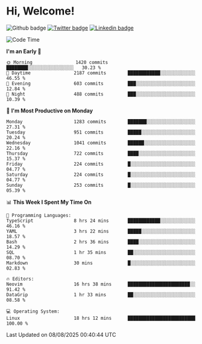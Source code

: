   # Hi, Welcome!
  ![Github badge](https://img.shields.io/github/followers/kraken-afk.svg?style=social&label=Follow&maxAge=2592000)
  [![Twitter badge](https://img.shields.io/badge/-Twitter-00acee?style=flat-square&logo=Twitter&logoColor=white)](https://twitter.com/trshppl)
  [![Linkedin badge](https://img.shields.io/badge/LinkedIn-0077B5?style=flat-square&logo=linkedin&logoColor=white)](https://www.linkedin.com/in/noveanrer)
<!--START_SECTION:waka-->
![Code Time](http://img.shields.io/badge/Code%20Time-1%2C159%20hrs%203%20mins-blue)

**I'm an Early 🐤** 

```text
🌞 Morning                1420 commits        ████████░░░░░░░░░░░░░░░░░   30.23 % 
🌆 Daytime                2187 commits        ████████████░░░░░░░░░░░░░   46.55 % 
🌃 Evening                603 commits         ███░░░░░░░░░░░░░░░░░░░░░░   12.84 % 
🌙 Night                  488 commits         ███░░░░░░░░░░░░░░░░░░░░░░   10.39 % 
```
📅 **I'm Most Productive on Monday** 

```text
Monday                   1283 commits        ███████░░░░░░░░░░░░░░░░░░   27.31 % 
Tuesday                  951 commits         █████░░░░░░░░░░░░░░░░░░░░   20.24 % 
Wednesday                1041 commits        ██████░░░░░░░░░░░░░░░░░░░   22.16 % 
Thursday                 722 commits         ████░░░░░░░░░░░░░░░░░░░░░   15.37 % 
Friday                   224 commits         █░░░░░░░░░░░░░░░░░░░░░░░░   04.77 % 
Saturday                 224 commits         █░░░░░░░░░░░░░░░░░░░░░░░░   04.77 % 
Sunday                   253 commits         █░░░░░░░░░░░░░░░░░░░░░░░░   05.39 % 
```


📊 **This Week I Spent My Time On** 

```text
💬 Programming Languages: 
TypeScript               8 hrs 24 mins       ████████████░░░░░░░░░░░░░   46.16 % 
YAML                     3 hrs 22 mins       █████░░░░░░░░░░░░░░░░░░░░   18.57 % 
Bash                     2 hrs 36 mins       ████░░░░░░░░░░░░░░░░░░░░░   14.29 % 
SQL                      1 hr 35 mins        ██░░░░░░░░░░░░░░░░░░░░░░░   08.70 % 
Markdown                 30 mins             █░░░░░░░░░░░░░░░░░░░░░░░░   02.83 % 

🔥 Editors: 
Neovim                   16 hrs 38 mins      ███████████████████████░░   91.42 % 
DataGrip                 1 hr 33 mins        ██░░░░░░░░░░░░░░░░░░░░░░░   08.58 % 

💻 Operating System: 
Linux                    18 hrs 12 mins      █████████████████████████   100.00 % 
```


 Last Updated on 08/08/2025 00:40:44 UTC
<!--END_SECTION:waka-->